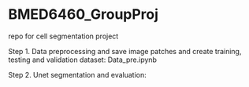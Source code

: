# BMED6460_GroupProj
repo for cell segmentation project

Step 1. Data preprocessing and save image patches and create training, testing and validation dataset: Data_pre.ipynb

Step 2. Unet segmentation and evaluation:


